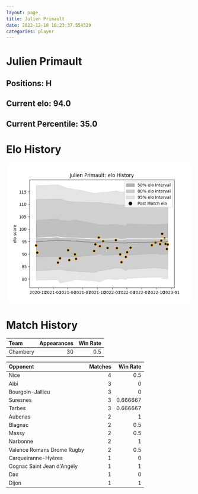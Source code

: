 ```yaml
---  
layout: page  
title: Julien Primault  
date: 2022-12-18 16:23:37.554329  
categories: player  
---
```

# Julien Primault

## Positions: H

## Current elo: 94.0

## Current Percentile: 35.0

# Elo History


![elo history](history_JulienPrimault.png)
# Match History


| Team     |   Appearances |   Win Rate |
|:---------|--------------:|-----------:|
| Chambery |            30 |        0.5 |

| Opponent                   |   Matches |   Win Rate |
|:---------------------------|----------:|-----------:|
| Nice                       |         4 |   0.5      |
| Albi                       |         3 |   0        |
| Bourgoin-Jallieu           |         3 |   0        |
| Suresnes                   |         3 |   0.666667 |
| Tarbes                     |         3 |   0.666667 |
| Aubenas                    |         2 |   1        |
| Blagnac                    |         2 |   0.5      |
| Massy                      |         2 |   0.5      |
| Narbonne                   |         2 |   1        |
| Valence Romans Drome Rugby |         2 |   0.5      |
| Carqueiranne-Hyères        |         1 |   0        |
| Cognac Saint Jean d'Angély |         1 |   1        |
| Dax                        |         1 |   0        |
| Dijon                      |         1 |   1        |